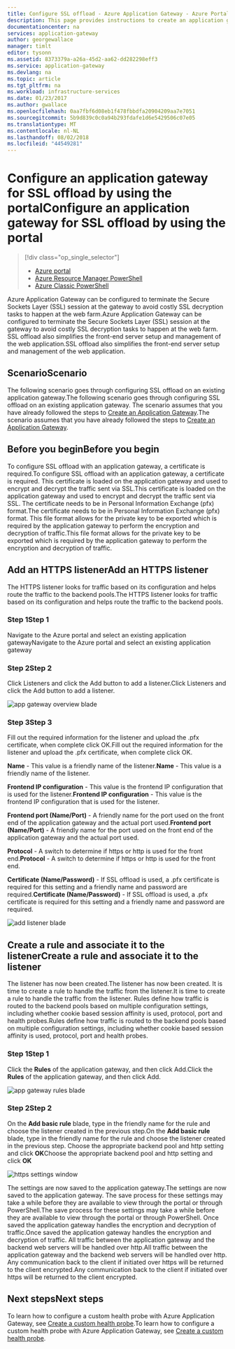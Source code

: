 ```yaml
---
title: Configure SSL offload - Azure Application Gateway - Azure Portal | Microsoft Docs
description: This page provides instructions to create an application gateway with SSL offload by using the portal
documentationcenter: na
services: application-gateway
author: georgewallace
manager: timlt
editor: tysonn
ms.assetid: 8373379a-a26a-45d2-aa62-dd282298eff3
ms.service: application-gateway
ms.devlang: na
ms.topic: article
ms.tgt_pltfrm: na
ms.workload: infrastructure-services
ms.date: 01/23/2017
ms.author: gwallace
ms.openlocfilehash: 0aa7fbf6d08eb1f478fbbdfa20904209aa7e7051
ms.sourcegitcommit: 5b9d839c0c0a94b293fdafe1d6e5429506c07e05
ms.translationtype: MT
ms.contentlocale: nl-NL
ms.lasthandoff: 08/02/2018
ms.locfileid: "44549281"
---
```

# <a name="configure-an-application-gateway-for-ssl-offload-by-using-the-portal"></a><span data-ttu-id="1173a-103">Configure an application gateway for SSL offload by using the portal</span><span class="sxs-lookup"><span data-stu-id="1173a-103">Configure an application gateway for SSL offload by using the portal</span></span>

> [!div class="op_single_selector"]
> * [Azure portal](application-gateway-ssl-portal.md)
> * [Azure Resource Manager PowerShell](application-gateway-ssl-arm.md)
> * [Azure Classic PowerShell](application-gateway-ssl.md)

<span data-ttu-id="1173a-107">Azure Application Gateway can be configured to terminate the Secure Sockets Layer (SSL) session at the gateway to avoid costly SSL decryption tasks to happen at the web farm.</span><span class="sxs-lookup"><span data-stu-id="1173a-107">Azure Application Gateway can be configured to terminate the Secure Sockets Layer (SSL) session at the gateway to avoid costly SSL decryption tasks to happen at the web farm.</span></span> <span data-ttu-id="1173a-108">SSL offload also simplifies the front-end server setup and management of the web application.</span><span class="sxs-lookup"><span data-stu-id="1173a-108">SSL offload also simplifies the front-end server setup and management of the web application.</span></span>

## <a name="scenario"></a><span data-ttu-id="1173a-109">Scenario</span><span class="sxs-lookup"><span data-stu-id="1173a-109">Scenario</span></span>

<span data-ttu-id="1173a-110">The following scenario goes through configuring SSL offload on an existing application gateway.</span><span class="sxs-lookup"><span data-stu-id="1173a-110">The following scenario goes through configuring SSL offload on an existing application gateway.</span></span> <span data-ttu-id="1173a-111">The scenario assumes that you have already followed the steps to [Create an Application Gateway](application-gateway-create-gateway-portal.md).</span><span class="sxs-lookup"><span data-stu-id="1173a-111">The scenario assumes that you have already followed the steps to [Create an Application Gateway](application-gateway-create-gateway-portal.md).</span></span>

## <a name="before-you-begin"></a><span data-ttu-id="1173a-112">Before you begin</span><span class="sxs-lookup"><span data-stu-id="1173a-112">Before you begin</span></span>

<span data-ttu-id="1173a-113">To configure SSL offload with an application gateway, a certificate is required.</span><span class="sxs-lookup"><span data-stu-id="1173a-113">To configure SSL offload with an application gateway, a certificate is required.</span></span> <span data-ttu-id="1173a-114">This certificate is loaded on the application gateway and used to encrypt and decrypt the traffic sent via SSL.</span><span class="sxs-lookup"><span data-stu-id="1173a-114">This certificate is loaded on the application gateway and used to encrypt and decrypt the traffic sent via SSL.</span></span> <span data-ttu-id="1173a-115">The certificate needs to be in Personal Information Exchange (pfx) format.</span><span class="sxs-lookup"><span data-stu-id="1173a-115">The certificate needs to be in Personal Information Exchange (pfx) format.</span></span> <span data-ttu-id="1173a-116">This file format allows for the private key to be exported which is required by the application gateway to perform the encryption and decryption of traffic.</span><span class="sxs-lookup"><span data-stu-id="1173a-116">This file format allows for the private key to be exported which is required by the application gateway to perform the encryption and decryption of traffic.</span></span>

## <a name="add-an-https-listener"></a><span data-ttu-id="1173a-117">Add an HTTPS listener</span><span class="sxs-lookup"><span data-stu-id="1173a-117">Add an HTTPS listener</span></span>

<span data-ttu-id="1173a-118">The HTTPS listener looks for traffic based on its configuration and helps route the traffic to the backend pools.</span><span class="sxs-lookup"><span data-stu-id="1173a-118">The HTTPS listener looks for traffic based on its configuration and helps route the traffic to the backend pools.</span></span>

### <a name="step-1"></a><span data-ttu-id="1173a-119">Step 1</span><span class="sxs-lookup"><span data-stu-id="1173a-119">Step 1</span></span>

<span data-ttu-id="1173a-120">Navigate to the Azure portal and select an existing application gateway</span><span class="sxs-lookup"><span data-stu-id="1173a-120">Navigate to the Azure portal and select an existing application gateway</span></span>

### <a name="step-2"></a><span data-ttu-id="1173a-121">Step 2</span><span class="sxs-lookup"><span data-stu-id="1173a-121">Step 2</span></span>

<span data-ttu-id="1173a-122">Click Listeners and click the Add button to add a listener.</span><span class="sxs-lookup"><span data-stu-id="1173a-122">Click Listeners and click the Add button to add a listener.</span></span>

![app gateway overview blade][1]

### <a name="step-3"></a><span data-ttu-id="1173a-124">Step 3</span><span class="sxs-lookup"><span data-stu-id="1173a-124">Step 3</span></span>

<span data-ttu-id="1173a-125">Fill out the required information for the listener and upload the .pfx certificate, when complete click OK.</span><span class="sxs-lookup"><span data-stu-id="1173a-125">Fill out the required information for the listener and upload the .pfx certificate, when complete click OK.</span></span>

<span data-ttu-id="1173a-126">**Name** - This value is a friendly name of the listener.</span><span class="sxs-lookup"><span data-stu-id="1173a-126">**Name** - This value is a friendly name of the listener.</span></span>

<span data-ttu-id="1173a-127">**Frontend IP configuration** - This value is the frontend IP configuration that is used for the listener.</span><span class="sxs-lookup"><span data-stu-id="1173a-127">**Frontend IP configuration** - This value is the frontend IP configuration that is used for the listener.</span></span>

<span data-ttu-id="1173a-128">**Frontend port (Name/Port)** - A friendly name for the port used on the front end of the application gateway and the actual port used.</span><span class="sxs-lookup"><span data-stu-id="1173a-128">**Frontend port (Name/Port)** - A friendly name for the port used on the front end of the application gateway and the actual port used.</span></span>

<span data-ttu-id="1173a-129">**Protocol** - A switch to determine if https or http is used for the front end.</span><span class="sxs-lookup"><span data-stu-id="1173a-129">**Protocol** - A switch to determine if https or http is used for the front end.</span></span>

<span data-ttu-id="1173a-130">**Certificate (Name/Password)** - If SSL offload is used, a .pfx certificate is required for this setting and a friendly name and password are required.</span><span class="sxs-lookup"><span data-stu-id="1173a-130">**Certificate (Name/Password)** - If SSL offload is used, a .pfx certificate is required for this setting and a friendly name and password are required.</span></span>

![add listener blade][2]

## <a name="create-a-rule-and-associate-it-to-the-listener"></a><span data-ttu-id="1173a-132">Create a rule and associate it to the listener</span><span class="sxs-lookup"><span data-stu-id="1173a-132">Create a rule and associate it to the listener</span></span>

<span data-ttu-id="1173a-133">The listener has now been created.</span><span class="sxs-lookup"><span data-stu-id="1173a-133">The listener has now been created.</span></span> <span data-ttu-id="1173a-134">It is time to create a rule to handle the traffic from the listener.</span><span class="sxs-lookup"><span data-stu-id="1173a-134">It is time to create a rule to handle the traffic from the listener.</span></span> <span data-ttu-id="1173a-135">Rules define how traffic is routed to the backend pools based on multiple configuration settings, including whether cookie based session affinity is used, protocol, port and health probes.</span><span class="sxs-lookup"><span data-stu-id="1173a-135">Rules define how traffic is routed to the backend pools based on multiple configuration settings, including whether cookie based session affinity is used, protocol, port and health probes.</span></span>

### <a name="step-1"></a><span data-ttu-id="1173a-136">Step 1</span><span class="sxs-lookup"><span data-stu-id="1173a-136">Step 1</span></span>

<span data-ttu-id="1173a-137">Click the **Rules** of the application gateway, and then click Add.</span><span class="sxs-lookup"><span data-stu-id="1173a-137">Click the **Rules** of the application gateway, and then click Add.</span></span>

![app gateway rules blade][3]

### <a name="step-2"></a><span data-ttu-id="1173a-139">Step 2</span><span class="sxs-lookup"><span data-stu-id="1173a-139">Step 2</span></span>

<span data-ttu-id="1173a-140">On the **Add basic rule** blade, type in the friendly name for the rule and choose the listener created in the previous step.</span><span class="sxs-lookup"><span data-stu-id="1173a-140">On the **Add basic rule** blade, type in the friendly name for the rule and choose the listener created in the previous step.</span></span> <span data-ttu-id="1173a-141">Choose the appropriate backend pool and http setting and click **OK**</span><span class="sxs-lookup"><span data-stu-id="1173a-141">Choose the appropriate backend pool and http setting and click **OK**</span></span>

![https settings window][4]

<span data-ttu-id="1173a-143">The settings are now saved to the application gateway.</span><span class="sxs-lookup"><span data-stu-id="1173a-143">The settings are now saved to the application gateway.</span></span> <span data-ttu-id="1173a-144">The save process for these settings may take a while before they are available to view through the portal or through PowerShell.</span><span class="sxs-lookup"><span data-stu-id="1173a-144">The save process for these settings may take a while before they are available to view through the portal or through PowerShell.</span></span> <span data-ttu-id="1173a-145">Once saved the application gateway handles the encryption and decryption of traffic.</span><span class="sxs-lookup"><span data-stu-id="1173a-145">Once saved the application gateway handles the encryption and decryption of traffic.</span></span> <span data-ttu-id="1173a-146">All traffic between the application gateway and the backend web servers will be handled over http.</span><span class="sxs-lookup"><span data-stu-id="1173a-146">All traffic between the application gateway and the backend web servers will be handled over http.</span></span> <span data-ttu-id="1173a-147">Any communication back to the client if initiated over https will be returned to the client encrypted.</span><span class="sxs-lookup"><span data-stu-id="1173a-147">Any communication back to the client if initiated over https will be returned to the client encrypted.</span></span>

## <a name="next-steps"></a><span data-ttu-id="1173a-148">Next steps</span><span class="sxs-lookup"><span data-stu-id="1173a-148">Next steps</span></span>

<span data-ttu-id="1173a-149">To learn how to configure a custom health probe with Azure Application Gateway, see [Create a custom health probe](application-gateway-create-gateway-portal.md).</span><span class="sxs-lookup"><span data-stu-id="1173a-149">To learn how to configure a custom health probe with Azure Application Gateway, see [Create a custom health probe](application-gateway-create-gateway-portal.md).</span></span>

[1]: https://docstestmedia1.blob.core.windows.net/azure-media/articles/application-gateway/media/application-gateway-ssl-portal/figure1.png
[2]: https://docstestmedia1.blob.core.windows.net/azure-media/articles/application-gateway/media/application-gateway-ssl-portal/figure2.png
[3]: https://docstestmedia1.blob.core.windows.net/azure-media/articles/application-gateway/media/application-gateway-ssl-portal/figure3.png
[4]: https://docstestmedia1.blob.core.windows.net/azure-media/articles/application-gateway/media/application-gateway-ssl-portal/figure4.png




